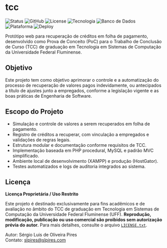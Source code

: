 # tcc

![Status](https://img.shields.io/badge/status-em%20desenvolvimento-yellow)
![GitHub](https://img.shields.io/badge/hosted%20on-GitHub-blue)
![License](https://img.shields.io/badge/license-Propriet%C3%A1ria%20/%20Uso%20Restrito-red)
![Tecnologia](https://img.shields.io/badge/PHP-8.2-blueviolet?logo=php)
![Banco de Dados](https://img.shields.io/badge/MySQL-8.0-blue?logo=mysql)
![Plataforma](https://img.shields.io/badge/Plataforma-XAMPP-orange)
![Deploy](https://img.shields.io/badge/deploy-HostGator-blue)

Protótipo web para recuperação de créditos em folha de pagamento, desenvolvido como Prova de Conceito (PoC) para o Trabalho de Conclusão de Curso (TCC) de graduação em Tecnologia em Sistemas de Computação da Universidade Federal Fluminense.

## Objetivo

Este projeto tem como objetivo aprimorar o controle e a automatização do processo de recuperação de valores pagos indevidamente, ou antecipados a título de ajustes junto a empregados, conforme a legislação vigente e as boas práticas de Engenharia de Software.

## Escopo do Projeto

- Simulação e controle de valores a serem recuperados em folha de pagamento.
- Registro de créditos a recuperar, com vinculação a empregados e validações de regras legais.
- Estrutura modular e documentação conforme requisitos de TCC.
- Implementação baseada em PHP procedural, MySQL e padrão MVC simplificado.
- Ambiente local de desenvolvimento (XAMPP) e produção (HostGator).
- Testes automatizados e logs de auditoria integrados ao sistema.

## Licença

**Licença Proprietária / Uso Restrito**

Este projeto é destinado exclusivamente para fins acadêmicos e de avaliação no âmbito do TCC de graduação em Tecnologia em Sistemas de Computação da Universidade Federal Fluminense (UFF).
**Reprodução, modificação, publicação ou uso comercial são proibidos sem autorização prévia do autor.**
Para mais detalhes, consulte o arquivo [`LICENSE.txt`](LICENSE.txt).

Autor: Sérgio Luis de Oliveira Pires  
Contato: slpires@slpires.com